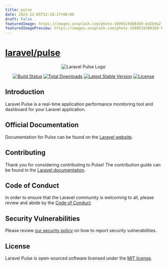 ```yaml
---
title: pulse
date: 2023-12-05T12:18:17+08:00
draft: False
featuredImage: https://images.unsplash.com/photo-1699519388169-bd2b9a2f7d45?ixid=M3w0NjAwMjJ8MHwxfHJhbmRvbXx8fHx8fHx8fDE3MDE3NDk3MzF8&ixlib=rb-4.0.3
featuredImagePreview: https://images.unsplash.com/photo-1699519388169-bd2b9a2f7d45?ixid=M3w0NjAwMjJ8MHwxfHJhbmRvbXx8fHx8fHx8fDE3MDE3NDk3MzF8&ixlib=rb-4.0.3
---
```


# [laravel/pulse](https://github.com/laravel/pulse)

<p align="center"><img src="/art/logo.svg" alt="Laravel Pulse Logo"></p>

<p align="center">
<a href="https://github.com/laravel/pulse/actions"><img src="https://github.com/laravel/pulse/workflows/tests/badge.svg" alt="Build Status"></a>
<a href="https://packagist.org/packages/laravel/pulse"><img src="https://img.shields.io/packagist/dt/laravel/pulse" alt="Total Downloads"></a>
<a href="https://packagist.org/packages/laravel/pulse"><img src="https://img.shields.io/packagist/v/laravel/pulse" alt="Latest Stable Version"></a>
<a href="https://packagist.org/packages/laravel/pulse"><img src="https://img.shields.io/packagist/l/laravel/pulse" alt="License"></a>
</p>

## Introduction

Laravel Pulse is a real-time application performance monitoring tool and dashboard for your Laravel application.

## Official Documentation

Documentation for Pulse can be found on the [Laravel website](https://laravel.com/docs).

## Contributing

Thank you for considering contributing to Pulse! The contribution guide can be found in the [Laravel documentation](https://laravel.com/docs/contributions).

## Code of Conduct

In order to ensure that the Laravel community is welcoming to all, please review and abide by the [Code of Conduct](https://laravel.com/docs/contributions#code-of-conduct).

## Security Vulnerabilities

Please review [our security policy](https://github.com/laravel/pulse/security/policy) on how to report security vulnerabilities.

## License

Laravel Pulse is open-sourced software licensed under the [MIT license](LICENSE.md).

